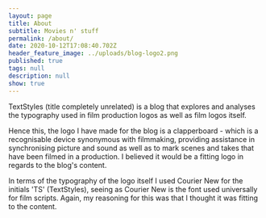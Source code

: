 ```yaml
---
layout: page
title: About
subtitle: Movies n' stuff
permalink: /about/
date: 2020-10-12T17:08:40.702Z
header_feature_image: ../uploads/blog-logo2.png
published: true
tags: null
description: null
show: true
---
```

TextStyles (title completely unrelated) is a blog that explores and analyses the typography used in film production logos as well as film logos itself.

Hence this, the logo I have made for the blog is a clapperboard - which is a recognisable device synonymous with filmmaking, providing assistance in synchronising picture and sound as well as to mark scenes and takes that have been filmed in a production. I believed it would be a fitting logo in regards to the blog's content.

In terms of the typography of the logo itself I used Courier New for the initials 'TS' (TextStyles), seeing as Courier New is the font used universally for film scripts. Again, my reasoning for this was that I thought it was fitting to the content.